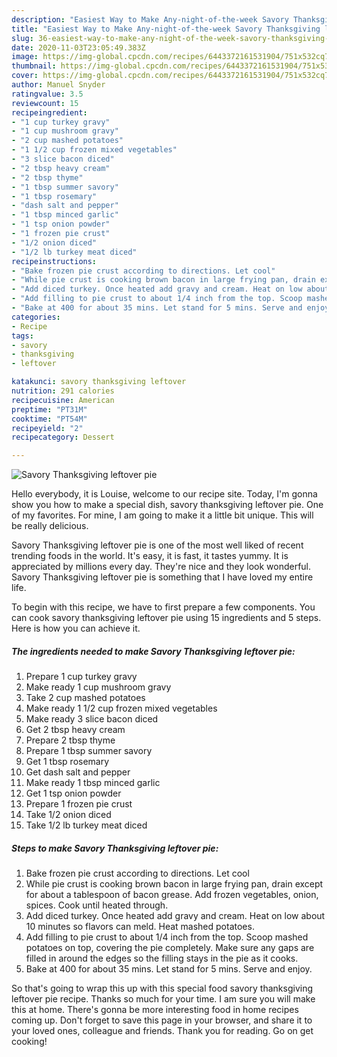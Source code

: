 ```yaml
---
description: "Easiest Way to Make Any-night-of-the-week Savory Thanksgiving leftover pie"
title: "Easiest Way to Make Any-night-of-the-week Savory Thanksgiving leftover pie"
slug: 36-easiest-way-to-make-any-night-of-the-week-savory-thanksgiving-leftover-pie
date: 2020-11-03T23:05:49.383Z
image: https://img-global.cpcdn.com/recipes/6443372161531904/751x532cq70/savory-thanksgiving-leftover-pie-recipe-main-photo.jpg
thumbnail: https://img-global.cpcdn.com/recipes/6443372161531904/751x532cq70/savory-thanksgiving-leftover-pie-recipe-main-photo.jpg
cover: https://img-global.cpcdn.com/recipes/6443372161531904/751x532cq70/savory-thanksgiving-leftover-pie-recipe-main-photo.jpg
author: Manuel Snyder
ratingvalue: 3.5
reviewcount: 15
recipeingredient:
- "1 cup turkey gravy"
- "1 cup mushroom gravy"
- "2 cup mashed potatoes"
- "1 1/2 cup frozen mixed vegetables"
- "3 slice bacon diced"
- "2 tbsp heavy cream"
- "2 tbsp thyme"
- "1 tbsp summer savory"
- "1 tbsp rosemary"
- "dash salt and pepper"
- "1 tbsp minced garlic"
- "1 tsp onion powder"
- "1 frozen pie crust"
- "1/2 onion diced"
- "1/2 lb turkey meat diced"
recipeinstructions:
- "Bake frozen pie crust according to directions. Let cool"
- "While pie crust is cooking brown bacon in large frying pan, drain except for about a tablespoon of bacon grease. Add frozen vegetables, onion, spices. Cook until heated through."
- "Add diced turkey. Once heated add gravy and cream. Heat on low about 10 minutes so flavors can meld. Heat mashed potatoes."
- "Add filling to pie crust to about 1/4 inch from the top. Scoop mashed potatoes on top, covering the pie completely. Make sure any gaps are filled in around the edges so the filling stays in the pie as it cooks."
- "Bake at 400 for about 35 mins. Let stand for 5 mins. Serve and enjoy."
categories:
- Recipe
tags:
- savory
- thanksgiving
- leftover

katakunci: savory thanksgiving leftover 
nutrition: 291 calories
recipecuisine: American
preptime: "PT31M"
cooktime: "PT54M"
recipeyield: "2"
recipecategory: Dessert

---
```



![Savory Thanksgiving leftover pie](https://img-global.cpcdn.com/recipes/6443372161531904/751x532cq70/savory-thanksgiving-leftover-pie-recipe-main-photo.jpg)

Hello everybody, it is Louise, welcome to our recipe site. Today, I'm gonna show you how to make a special dish, savory thanksgiving leftover pie. One of my favorites. For mine, I am going to make it a little bit unique. This will be really delicious.

Savory Thanksgiving leftover pie is one of the most well liked of recent trending foods in the world. It's easy, it is fast, it tastes yummy. It is appreciated by millions every day. They're nice and they look wonderful. Savory Thanksgiving leftover pie is something that I have loved my entire life.




To begin with this recipe, we have to first prepare a few components. You can cook savory thanksgiving leftover pie using 15 ingredients and 5 steps. Here is how you can achieve it.

<!--inarticleads1-->

##### The ingredients needed to make Savory Thanksgiving leftover pie:

1. Prepare 1 cup turkey gravy
1. Make ready 1 cup mushroom gravy
1. Take 2 cup mashed potatoes
1. Make ready 1 1/2 cup frozen mixed vegetables
1. Make ready 3 slice bacon diced
1. Get 2 tbsp heavy cream
1. Prepare 2 tbsp thyme
1. Prepare 1 tbsp summer savory
1. Get 1 tbsp rosemary
1. Get dash salt and pepper
1. Make ready 1 tbsp minced garlic
1. Get 1 tsp onion powder
1. Prepare 1 frozen pie crust
1. Take 1/2 onion diced
1. Take 1/2 lb turkey meat diced




<!--inarticleads2-->

##### Steps to make Savory Thanksgiving leftover pie:

1. Bake frozen pie crust according to directions. Let cool
1. While pie crust is cooking brown bacon in large frying pan, drain except for about a tablespoon of bacon grease. Add frozen vegetables, onion, spices. Cook until heated through.
1. Add diced turkey. Once heated add gravy and cream. Heat on low about 10 minutes so flavors can meld. Heat mashed potatoes.
1. Add filling to pie crust to about 1/4 inch from the top. Scoop mashed potatoes on top, covering the pie completely. Make sure any gaps are filled in around the edges so the filling stays in the pie as it cooks.
1. Bake at 400 for about 35 mins. Let stand for 5 mins. Serve and enjoy.




So that's going to wrap this up with this special food savory thanksgiving leftover pie recipe. Thanks so much for your time. I am sure you will make this at home. There's gonna be more interesting food in home recipes coming up. Don't forget to save this page in your browser, and share it to your loved ones, colleague and friends. Thank you for reading. Go on get cooking!
